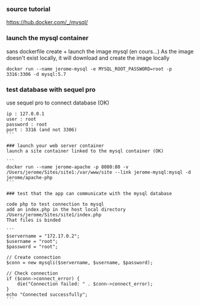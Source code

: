 ### source tutorial
https://hub.docker.com/_/mysql/

### launch the mysql container
sans dockerfile
create + launch the image mysql (en cours...)
As the image doesn't exist locally, it will download and create the image locally

```
docker run --name jerome-mysql -e MYSQL_ROOT_PASSWORD=root -p 3316:3306 -d mysql:5.7
```

### test database with sequel pro
use sequel pro to connect database (OK)
`````
ip : 127.0.0.1
user : root
password : root
port : 3316 (and not 3306)
```

### launch your web server container
launch a site container linked to the mysql container (OK)

```
docker run --name jerome-apache -p 8080:80 -v /Users/jerome/Sites/site1:/var/www/site --link jerome-mysql:mysql -d jerome/apache-php
```

### test that the app can communicate with the mysql database

code php to test connection to mysql
add an index.php in the host local directory /Users/jerome/Sites/site1/index.php
That files is binded

```
$servername = "172.17.0.2";
$username = "root";
$password = "root";

// Create connection
$conn = new mysqli($servername, $username, $password);

// Check connection
if ($conn->connect_error) {
    die("Connection failed: " . $conn->connect_error);
}
echo "Connected successfully";
```
